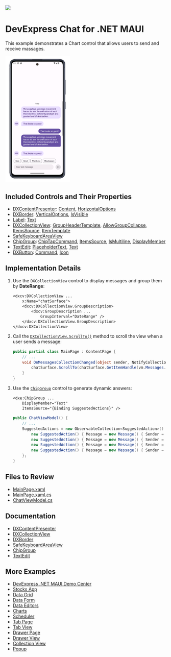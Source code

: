 <!-- default badges list -->
[![](https://img.shields.io/badge/📖_How_to_use_DevExpress_Examples-e9f6fc?style=flat-square)](https://docs.devexpress.com/GeneralInformation/403183)
<!-- default badges end -->

# DevExpress Chat for .NET MAUI

This example demonstrates a Chart control that allows users to send and receive massages.

<img width="40%" alt="DevExpress Chat for .NET MAUI" src="Images/app-preview.png">

## Included Controls and Their Properties

* [DXContentPresenter](https://docs.devexpress.com/MAUI/DevExpress.Maui.Core.DXContentPresenter): [Content](https://docs.devexpress.com/MAUI/DevExpress.Maui.Core.DXBorder.Content), [HorizontalOptions](https://learn.microsoft.com/en-us/dotnet/api/microsoft.maui.controls.view.horizontaloptions?view=net-maui-8.0)
* [DXBorder](https://docs.devexpress.com/MAUI/DevExpress.Maui.Core.DXBorder): [VerticalOptions](https://learn.microsoft.com/en-us/dotnet/api/microsoft.maui.controls.view.verticaloptions?view=net-maui-8.0), [IsVisible](https://learn.microsoft.com/en-us/dotnet/api/microsoft.maui.controls.visualelement.isvisible?view=net-maui-8.0)
* [Label](https://learn.microsoft.com/en-us/dotnet/maui/user-interface/controls/label?view=net-maui-8.0): [Text](https://learn.microsoft.com/en-us/dotnet/api/microsoft.maui.controls.label.text?view=net-maui-8.0)
* [DXCollectionView](https://docs.devexpress.com/MAUI/DevExpress.Maui.CollectionView.DXCollectionView): [GroupHeaderTemplate](https://docs.devexpress.com/MAUI/DevExpress.Maui.CollectionView.DXCollectionView.GroupHeaderTemplate), [AllowGroupCollapse](https://docs.devexpress.com/MAUI/DevExpress.Maui.CollectionView.DXCollectionView.AllowGroupCollapse), [ItemsSource](https://docs.devexpress.com/MAUI/DevExpress.Maui.CollectionView.DXCollectionView.ItemsSource), [ItemTemplate](https://docs.devexpress.com/MAUI/DevExpress.Maui.CollectionView.DXCollectionView.ItemTemplate)
* [SafeKeyboardAreaView](https://docs.devexpress.com/MAUI/DevExpress.Maui.Core.SafeKeyboardAreaView)
* [ChipGroup](https://docs.devexpress.com/MAUI/DevExpress.Maui.Editors.ChipGroup): [ChipTapCommand](https://docs.devexpress.com/MAUI/DevExpress.Maui.Editors.ChipGroup.ChipTapCommand), [ItemsSource](https://docs.devexpress.com/MAUI/DevExpress.Maui.Editors.ChipGroup.ItemsSource), [IsMultiline](https://docs.devexpress.com/MAUI/DevExpress.Maui.Editors.ChipGroup.IsMultiline), [DisplayMember](https://docs.devexpress.com/MAUI/DevExpress.Maui.Editors.ChipGroup.DisplayMember)
* [TextEdit](https://docs.devexpress.com/MAUI/DevExpress.Maui.Editors.TextEdit): [PlaceholderText](https://docs.devexpress.com/MAUI/DevExpress.Maui.Editors.EditBase.PlaceholderText), [Text](https://docs.devexpress.com/MAUI/DevExpress.Maui.Editors.TextEditBase.Text)
* [DXButton](https://docs.devexpress.devx/MAUI/DevExpress.Maui.Core.DXButton): [Command](https://docs.devexpress.com/MAUI/DevExpress.Maui.Core.DXButtonBase.Command), [Icon](https://docs.devexpress.devx/MAUI/DevExpress.Maui.Core.DXContentPresenter.Icon)

## Implementation Details

1. Use the `DXCollectionView` control to display messages and group them by **DateRange**:

    ```xaml
    <dxcv:DXCollectionView ... 
        x:Name="chatSurface">
        <dxcv:DXCollectionView.GroupDescription>
            <dxcv:GroupDescription ... 
                GroupInterval="DateRange" />
        </dxcv:DXCollectionView.GroupDescription>
    </dxcv:DXCollectionView>
    ```

2. Call the [`DXCollectionView.ScrollTo()`](https://docs.devexpress.devx/MAUI/DevExpress.Maui.CollectionView.DXCollectionView.ScrollTo(System.Int32)) method to scroll the view when a user sends a message:

    ```csharp
    public partial class MainPage : ContentPage {
        // ...
        void OnMessagesCollectionChanged(object sender, NotifyCollectionChangedEventArgs e) {
            chatSurface.ScrollTo(chatSurface.GetItemHandle(vm.Messages.Count - 1));
        }
    }
    ```
    
3. Use the [`ChipGroup`](https://docs.devexpress.devx/MAUI/DevExpress.Maui.Editors.ChipGroup) control to generate dynamic answers:

    ```xaml
    <dxe:ChipGroup ...      
        DisplayMember="Text"
        ItemsSource="{Binding SuggestedActions}" />
    ```

    ```csharp
    public ChatViewModel() {
        // ...
        SuggestedActions = new ObservableCollection<SuggestedAction>() {
            new SuggestedAction() { Message = new Message() { Sender = Me, SentAt = DateTime.Now, Text = "Sure" }, Text = "Sure" },
            new SuggestedAction() { Message = new Message() { Sender = Me, SentAt = DateTime.Now, Text = "Great" }, Text = "Great" },
            new SuggestedAction() { Message = new Message() { Sender = Me, SentAt = DateTime.Now, Text = "Thank you" }, Text = "Thank you" },
            new SuggestedAction() { Message = new Message() { Sender = Me, SentAt = DateTime.Now, Text = "My pleasure" }, Text = "My pleasure" }
        };
    }
    ```

## Files to Review

- [MainPage.xaml](./CS/MainPage.xaml)
- [MainPage.xaml.cs](./CS/MainPage.xaml.cs)
- [ChatViewModel.cs](./CS/ChatViewModel.cs)

## Documentation

* [DXContentPresenter](https://docs.devexpress.com/MAUI/DevExpress.Maui.Core.DXContentPresenter)
* [DXCollectionView](https://docs.devexpress.com/MAUI/DevExpress.Maui.CollectionView.DXCollectionView)
* [DXBorder](https://docs.devexpress.com/MAUI/DevExpress.Maui.Core.DXBorder)
* [SafeKeyboardAreaView](https://docs.devexpress.com/MAUI/DevExpress.Maui.Core.SafeKeyboardAreaView)
* [ChipGroup](https://docs.devexpress.com/MAUI/DevExpress.Maui.Editors.ChipGroup)
* [TextEdit](https://docs.devexpress.com/MAUI/DevExpress.Maui.Editors.TextEdit)

## More Examples

* [DevExpress .NET MAUI Demo Center](https://github.com/DevExpress-Examples/maui-demo-app)
* [Stocks App](https://github.com/DevExpress-Examples/maui-stocks-mini)
* [Data Grid](https://github.com/DevExpress-Examples/maui-data-grid-get-started)
* [Data Form](https://github.com/DevExpress-Examples/maui-data-form-get-started)
* [Data Editors](https://github.com/DevExpress-Examples/maui-editors-get-started)
* [Charts](https://github.com/DevExpress-Examples/maui-charts)
* [Scheduler](https://github.com/DevExpress-Examples/maui-scheduler-get-started)
* [Tab Page](https://github.com/DevExpress-Examples/maui-tab-page-get-started)
* [Tab View](https://github.com/DevExpress-Examples/maui-tab-view-get-started)
* [Drawer Page](https://github.com/DevExpress-Examples/maui-drawer-page-get-started)
* [Drawer View](https://github.com/DevExpress-Examples/maui-drawer-view-get-started)
* [Collection View](https://github.com/DevExpress-Examples/maui-collection-view-get-started)
* [Popup](https://github.com/DevExpress-Examples/maui-popup-get-started)

